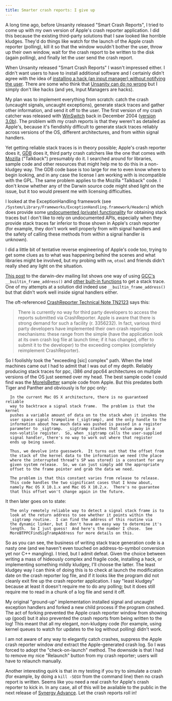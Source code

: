 ```yaml
---
title: Smarter crash reports: I give up
---
```


A long time ago, before Unsanity released "Smart Crash Reports", I tried to come up with my own version of Apple's crash reporter application. I did this because the existing third-party solutions that I saw looked like horrible kludges. They'd do things like watch for the launch of the Apple crash reporter (polling), kill it so that the window wouldn't bother the user, throw up their own window, wait for the crash report to be written to the disk (again polling), and finally let the user send the crash report.

When Unsanity released "Smart Crash Reports" I wasn't impressed either. I didn't want users to have to install additional software and I certainly didn't agree with the idea of [installing a hack (an input manager) without notifying the user](http://daringfireball.net/2006/01/smart_crash_reports). There are some who think that [Unsanity can do no wrong](http://www.drunkenblog.com/drunkenblog-archives/000654.html) but I simply don't like hacks (and yes, Input Managers are hacks).

My plan was to implement everything from scratch: catch the crash (uncaught signals, uncaught exceptions), generate stack traces and gather other information, and send it off to the user. The first version of my crash catcher was released with [WinSwitch](http://www.wincent.com/a/products/winswitch/) back in December 2004 ([version 3.0b](http://www.wincent.com/a/products/winswitch/history/)). The problem with my crash reports is that they weren't as detailed as Apple's, because it's fiendishly difficult to generate stack traces reliably across versions of the OS, different architectures, and from within signal handlers.





Yet getting reliable stack traces is in theory possible; Apple's crash reporter does it, [GDB](http://www.gnu.org/software/gdb/) does it, third party crash catchers like the one that comes with [Mozilla](http://www.mozilla.org/) ("Talkback") presumably do it. I searched around for libraries, sample code and other resources that might help me to do this in a non-kludgey way. The GDB code base is too large for me to even know where to begin looking, and in any case the license I am working with is incompatible with the GPL. The same problem applies to the Mozilla "Talkback" code. I don't know whether any of the Darwin source code might shed light on the issue, but it too would present me with licensing difficulties.

I looked at the ExceptionHandling framework (see `/System/Library/Frameworks/ExceptionHandling.framework/Headers`) which does provide some [undocumented (private) functionality](http://www.cocoadev.com/index.pl?StackTraces) for obtaining stack traces but I don't like to rely on undocumented APIs, especially when they provide stack traces far inferior to those shown in Apple's crash reporter (for example, they don't work well properly from with signal handlers and the safety of calling these methods from within a signal handler is unknown).

I did a little bit of tentative reverse engineering of Apple's code too, trying to get some clues as to what was happening behind the scenes and what libraries might be involved, but my probing with `nm`, `otool` and friends didn't really shed any light on the situation.

[This post](http://lists.apple.com/archives/darwin-dev/2005/May/msg00305.html) to the darwin-dev mailing list shows one way of using [GCC's](http://gcc.gnu.org/) `__builtin_frame_address()` and [other built-in functions](http://gcc.gnu.org/onlinedocs/gcc/Return-Address.html) to get a stack trace. One of my attempts at a solution did indeed use `__builtin_frame_address()` but that didn't work well inside signal handlers either.

The oft-referenced [CrashReporter Technical Note TN2123](http://developer.apple.com/technotes/tn2004/tn2123.html) says this:

> There is currently no way for third party developers to access the reports submitted via CrashReporter. Apple is aware that there is strong demand for such a facility (r. 3356232). In fact, various third party developers have implemented their own crash reporting mechanisms: these range from the simple (have the application look at its own crash log file at launch time; if it has changed, offer to submit it to the developer) to the exceeding complex (completely reimplement CrashReporter).

So I foolishly took the "exceeding \[sic\] complex" path. When the Intel machines came out I had to admit that I was out of my depth. Reliably producing stack traces for ppc, i386 *and* ppc64 architectures on multiple versions of the OS just seemed over my head. The best sample code I could find was the [MoreIsBetter](http://developer.apple.com/samplecode/MoreIsBetter/MoreIsBetter.html) sample code from Apple. But this predates both Tiger and Panther and obviously is for ppc only:

      In the current Mac OS X architecture, there is no guaranteed reliable 
      way to backtrace a signal stack frame.  The problem is that the kernel 
      pushes a variable amount of data on to the stack when it invokes the 
      user space signal trampoline (_sigtramp), and the only handle to the 
      information about how much data was pushed is passed in a register 
      parameter to _sigtramp.  _sigtramp stashes that value away in a 
      non-volatile register.  So, when _sigtramp calls the user-supplied 
      signal handler, there's no way to work out where that register 
      ends up being saved.
      
      Thus, we devolve into guesswork.  It turns out that the offset from 
      the stack of the kernel data to the information we need (the place 
      where the interrupted thread's SP was stored) is a constant for any 
      given system release.  So, we can just simply add the appropriate 
      offset to the frame pointer and grab the data we need.
      
      The problem is that this constant varies from release to release. 
      This code handles the two significant cases that I know about, 
      namely Mac OS X 10.1.x and Mac OS X 10.2.x.  There's no guarantee 
      that this offset won't change again in the future.

It then later goes on to state:

      The only remotely reliable way to detect a signal stack frame is to 
      look at the return address to see whether it points within the 
      _sigtramp routine.  I can find the address of this routine via 
      the dynamic linker, but I don't have an easy way to determine it's 
      length.  So I just guess!  And here's the number I chose.  See 
      MoreBTPPCFindSigTrampAddress for more details on this.

So as you can see, the business of writing stack trace generation code is a nasty one (and we haven't even touched on address-to-symbol conversion yet nor C++ mangling). I tried, but I admit defeat. Given the choice between writing a mass of hideously complex and fragile code, installing a hack, or implementing something mildly kludgey, I'll choose the latter. The least kludgey way I can think of doing this is to check at launch the modification date on the crash reporter log file, and if it looks like the program did not cleanly exit fire up the crash reporter application. I say "least kludgey" because at least it doesn't require me to do any polling; but it does still require me to read in a chunk of a log file and send it off.

My original "ground-up" implementation installed signal and uncaught exception handlers and forked a new child process if the program crashed. The act of forking prevented the Apple crash reporter window from showing up (good) but it also prevented the crash reports from being written to the log! This meant that all my elegant, non-kludgey code (for example, using kernel queues to watch for updates to the log without polling) didn't work.

I am not aware of any way to elegantly catch crashes, suppress the Apple crash reporter window *and* extract the Apple-generated crash log. So I was forced to adopt the "check-on-launch" method. The downside is that I had to remove my nice "Relaunch" button from my crash reporter; users will have to relaunch manually.

Another interesting quirk is that in my testing if you try to simulate a crash (for example, by doing a `kill -SEGV` from the command line) then no crash report is written. Seems like you need a real crash for Apple's crash reporter to kick in. In any case, all of this will be available to the public in the next release of [Synergy Advance](http://synergyadvance.com/). Let the crash reports roll in!
